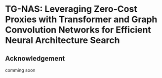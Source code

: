 # TG-NAS: Leveraging Zero-Cost Proxies with Transformer and Graph Convolution Networks for Efficient Neural Architecture Search

## Acknowledgement
comming soon
